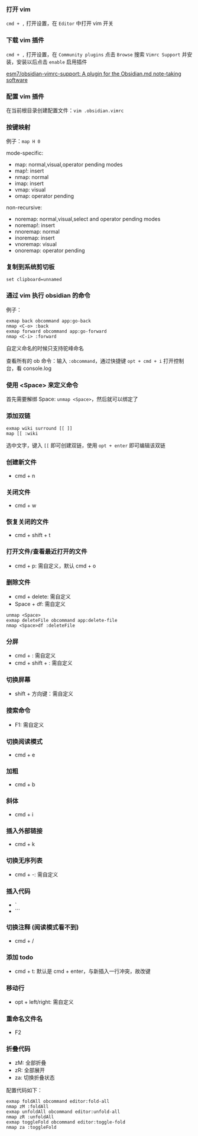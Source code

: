 ### 打开 vim

`cmd + ,` 打开设置，在 `Editor` 中打开 vim 开关

### 下载 vim 插件

`cmd + ,` 打开设置，在 `Community plugins` 点击 `Browse` 搜索 `Vimrc Support` 并安装，安装以后点击 `enable` 启用插件

[esm7/obsidian-vimrc-support: A plugin for the Obsidian.md note-taking software](https://github.com/esm7/obsidian-vimrc-support)

### 配置 vim 插件

在当前根目录创建配置文件：`vim .obsidian.vimrc`

### 按键映射

例子：`map H 0`

mode-specific:

- map: normal,visual,operator pending modes
- map!: insert
- nmap: normal
- imap: insert
- vmap: visual
- omap: operator pending

non-recursive:

- noremap: normal,visual,select and operator pending modes
- noremap!: insert
- nnoremap: normal
- inoremap: insert
- vnoremap: visual
- onoremap: operator pending

### 复制到系统剪切板

`set clipboard=unnamed`

### 通过 vim 执行 obsidian 的命令

例子：

```vim
exmap back obcommand app:go-back
nmap <C-o> :back
exmap forward obcommand app:go-forward
nmap <C-i> :forward
```

自定义命名的时候只支持驼峰命名

查看所有的 ob 命令：输入 `:obcommand`，通过快捷键 `opt + cmd + i` 打开控制台，看 console.log

### 使用 \<Space\> 来定义命令

首先需要解绑 Space: `unmap <Space>`，然后就可以绑定了

### 添加双链

```vim
exmap wiki surround [[ ]]
map [[ :wiki
```

选中文字，键入 `[[` 即可创建双链，使用 `opt + enter` 即可编辑该双链

### 创建新文件

- cmd + n

### 关闭文件

- cmd + w

### 恢复关闭的文件

- cmd + shift + t

### 打开文件/查看最近打开的文件

- cmd + p: 需自定义，默认 cmd + o

### 删除文件

- cmd + delete: 需自定义
- Space + df: 需自定义

```vim
unmap <Space>
exmap deleteFile obcommand app:delete-file
nmap <Space>df :deleteFile
```

### 分屏

- cmd + \: 需自定义
- cmd + shift + \: 需自定义

### 切换屏幕

- shift + 方向键：需自定义

### 搜索命令

- F1: 需自定义

### 切换阅读模式

- cmd + e

### 加粗

- cmd + b

### 斜体

- cmd + i

### 插入外部链接

- cmd + k

### 切换无序列表

- cmd + -: 需自定义

### 插入代码

- \`
- \`\`\`

### 切换注释 (阅读模式看不到)

- cmd + /

### 添加 todo

- cmd + t: 默认是 cmd + enter，与新插入一行冲突，故改键

### 移动行

- opt + left/right: 需自定义

### 重命名文件名

- F2

### 折叠代码

- zM: 全部折叠
- zR: 全部展开
- za: 切换折叠状态

配置代码如下：

```vim
exmap foldAll obcommand editor:fold-all
nmap zM :foldAll
exmap unfoldAll obcommand editor:unfold-all
nmap zR :unfoldAll
exmap toggleFold obcommand editor:toggle-fold
nmap za :toggleFold
```
